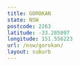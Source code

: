 ```yaml
---
title: GOROKAN
state: NSW
postcode: 2263
latitude: -33.285097
longitude: 151.556223
url: /nsw/gorokan/
layout: suburb
---
```

